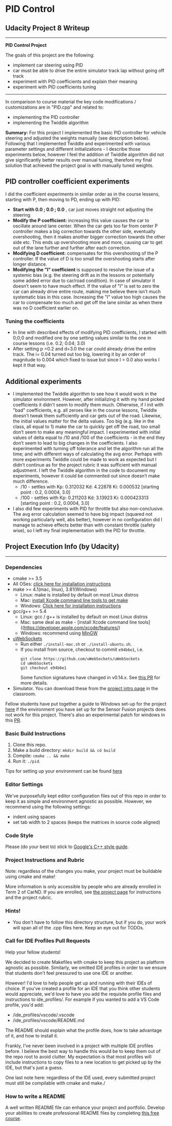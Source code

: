 # **PID Control** 

## Udacity Project 8 Writeup

---

**PID Control Project**

The goals of this project are the following:
* implement car steering using PID
* car must be able to drive the entire simulator track lap without going off track 
* experiment with PID coefficients and explain their meaning
* experiment with PID coefficients tuning 


---

In comparison to course material the key code modifications / customizations are in "PID.cpp" and related to:
* implementing the PID controller
* implementing the Twiddle algorithm

**Summary:** For this project I implemented the basic PID controller for vehicle steering and adjusted the weights manually (see description below). Following that I implemented Twiddle and experimented with various parameter settings and different initializations - I describe those experiments below, however I feel the addition of Twiddle algorithm did not give significantly better results over manual tuning, therefore my final solution that achieved the project goal is with manually tuned weights.


## PID controller coefficient experiments

I did the coefficient experiments in similar order as in the course lessens, starting with P, then moving to PD, ending up with PID:
* **Start with 0.0 ; 0.0 ; 0.0** , car just moves straight not adjusting the steering
* **Modify the P coefficient:** increasing this value causes the car to oscillate around lane center. When the car gets too far from center P controller makes a big correction towards the other side, eventually overshooting, then it makes another bigger correction towards the other side etc. This ends up overshooting more and more, causing car to get out of the lane further and further after each correction.
* **Modifying D coefficient:**  compensates for this overshooting of the P controller. If the value of D is too small the overshooting starts after longer distance.
* **Modifying the "I" coefficient** is supposed to resolve the issue of a systemic bias (e.g. the steering drift as in the lessons or potentially some added error due to car/road condition). In case of simulator it doesn’t seem to have much effect. If the value of "I" is set to zero the car can already drive entire route, making me believe there isn't much systematic bias in this case. Increasing the "I" value too high causes the car to compensate too much and get off the lane similar as when there was no D coefficient earlier on. 

### Tuning the coefficients

* In line with described effects of modifying PID coefficients, I started with 0;0;0 and modified one by one setting values similar to the one in course lessons (i.e. 0.2; 0.04; 3.0)
* After setting p =0.2 and d=3.0 the car could already drive the entire track. The i= 0.04 turned out too big, lowering it by an order of magnitude to 0.004 which fixed to issue but since I = 0.0 also works I kept it that way.


## Additional experiments

* I implemented the Twiddle algorithm to see how it would work in the simulator environment. However, after initializing it with my hand picked coefficients it didn't seem to modify them much. Otherwise, if I init with "bad" coefficients, e.g. all zeroes like in the course lessons, Twiddle doesn't tweak them sufficiently and car gets out of the road. Likewise, the initial values matter for the delta values. Too big (e.g. like in the class, all equal to 1) make the car to quickly get off the road, too small don’t seem to make any meaningful impact. I experimented with initial values of delta equal to /10 and /100 of the coefficients - in the end they don’t seem to lead to big changes in the coefficients. I also experimented with turning off tolerance and let the algorithm run all the time; and with different ways of calculating the avg error. Perhaps with more experiments Twiddle could be made to work as expected but I didn’t continue as for the project rubric it was sufficient with manual adjustment. I left the Twiddle algorithm in the code to document my experiments, however it could be commented out since doesn’t make much difference.
    * /10 - settles with Kp: 0.312032 Kd: 4.22878 Ki: 0.000532 [starting point : 0.2, 0.0004, 3.0]
    * /100 - settles with  Kp: 0.211203 Kd: 3.13923 Ki: 0.000423313 [starting point : 0.2, 0.0004, 3.0]
* I also did few experiments with PID for throttle but also non-conclusive. The avg error calculation seemed to have big impact (squared not working particularly well, abs better), however in no configuration did I manage to achieve effects better than with constant throttle (safety wise), so I left my final implementation with the PID for throttle.

## Project Execution Info (by Udacity) 

---

### Dependencies

* cmake >= 3.5
 * All OSes: [click here for installation instructions](https://cmake.org/install/)
* make >= 4.1(mac, linux), 3.81(Windows)
  * Linux: make is installed by default on most Linux distros
  * Mac: [install Xcode command line tools to get make](https://developer.apple.com/xcode/features/)
  * Windows: [Click here for installation instructions](http://gnuwin32.sourceforge.net/packages/make.htm)
* gcc/g++ >= 5.4
  * Linux: gcc / g++ is installed by default on most Linux distros
  * Mac: same deal as make - [install Xcode command line tools]((https://developer.apple.com/xcode/features/)
  * Windows: recommend using [MinGW](http://www.mingw.org/)
* [uWebSockets](https://github.com/uWebSockets/uWebSockets)
  * Run either `./install-mac.sh` or `./install-ubuntu.sh`.
  * If you install from source, checkout to commit `e94b6e1`, i.e.
    ```
    git clone https://github.com/uWebSockets/uWebSockets 
    cd uWebSockets
    git checkout e94b6e1
    ```
    Some function signatures have changed in v0.14.x. See [this PR](https://github.com/udacity/CarND-MPC-Project/pull/3) for more details.
* Simulator. You can download these from the [project intro page](https://github.com/udacity/self-driving-car-sim/releases) in the classroom.

Fellow students have put together a guide to Windows set-up for the project [here](https://s3-us-west-1.amazonaws.com/udacity-selfdrivingcar/files/Kidnapped_Vehicle_Windows_Setup.pdf) if the environment you have set up for the Sensor Fusion projects does not work for this project. There's also an experimental patch for windows in this [PR](https://github.com/udacity/CarND-PID-Control-Project/pull/3).

### Basic Build Instructions

1. Clone this repo.
2. Make a build directory: `mkdir build && cd build`
3. Compile: `cmake .. && make`
4. Run it: `./pid`. 

Tips for setting up your environment can be found [here](https://classroom.udacity.com/nanodegrees/nd013/parts/40f38239-66b6-46ec-ae68-03afd8a601c8/modules/0949fca6-b379-42af-a919-ee50aa304e6a/lessons/f758c44c-5e40-4e01-93b5-1a82aa4e044f/concepts/23d376c7-0195-4276-bdf0-e02f1f3c665d)

### Editor Settings

We've purposefully kept editor configuration files out of this repo in order to
keep it as simple and environment agnostic as possible. However, we recommend
using the following settings:

* indent using spaces
* set tab width to 2 spaces (keeps the matrices in source code aligned)

### Code Style

Please (do your best to) stick to [Google's C++ style guide](https://google.github.io/styleguide/cppguide.html).

### Project Instructions and Rubric

Note: regardless of the changes you make, your project must be buildable using
cmake and make!

More information is only accessible by people who are already enrolled in Term 2
of CarND. If you are enrolled, see [the project page](https://classroom.udacity.com/nanodegrees/nd013/parts/40f38239-66b6-46ec-ae68-03afd8a601c8/modules/f1820894-8322-4bb3-81aa-b26b3c6dcbaf/lessons/e8235395-22dd-4b87-88e0-d108c5e5bbf4/concepts/6a4d8d42-6a04-4aa6-b284-1697c0fd6562)
for instructions and the project rubric.

### Hints!

* You don't have to follow this directory structure, but if you do, your work
  will span all of the .cpp files here. Keep an eye out for TODOs.

### Call for IDE Profiles Pull Requests

Help your fellow students!

We decided to create Makefiles with cmake to keep this project as platform
agnostic as possible. Similarly, we omitted IDE profiles in order to we ensure
that students don't feel pressured to use one IDE or another.

However! I'd love to help people get up and running with their IDEs of choice.
If you've created a profile for an IDE that you think other students would
appreciate, we'd love to have you add the requisite profile files and
instructions to ide_profiles/. For example if you wanted to add a VS Code
profile, you'd add:

* /ide_profiles/vscode/.vscode
* /ide_profiles/vscode/README.md

The README should explain what the profile does, how to take advantage of it,
and how to install it.

Frankly, I've never been involved in a project with multiple IDE profiles
before. I believe the best way to handle this would be to keep them out of the
repo root to avoid clutter. My expectation is that most profiles will include
instructions to copy files to a new location to get picked up by the IDE, but
that's just a guess.

One last note here: regardless of the IDE used, every submitted project must
still be compilable with cmake and make./

### How to write a README
A well written README file can enhance your project and portfolio.  Develop your abilities to create professional README files by completing [this free course](https://www.udacity.com/course/writing-readmes--ud777).

